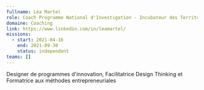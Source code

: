 ```yaml
---
fullname: Léa Martel
role: Coach Programme National d'Investigation - Incubateur des Territoires
domaine: Coaching
link: https://www.linkedin.com/in/leamartel/
missions:
  - start: 2021-04-16
    end: 2021-09-30
    status: independent
teams: []
---
```

Designer de programmes d'innovation, Facilitatrice Design Thinking et Formatrice aux méthodes entrepreneuriales